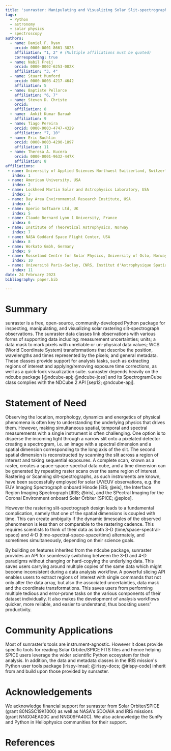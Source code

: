 ```yaml
---
title: 'sunraster: Manipulating and Visualizing Solar Slit-spectrograph Observations in Python'
tags:
  - Python
  - astronomy
  - solar physics
  - spectroscopy
authors:
  - name: Daniel F. Ryan
    orcid: 0000-0001-8661-3825
    affiliation: "1, 2" # (Multiple affiliations must be quoted)
    corresponding: true
  - name: Nabil Freij
    orcid: 0000-0002-6253-082X
    affiliation: "3, 4"
  - name: Stuart Mumford
    orcid: 0000-0003-4217-4642
    affiliation: 5
  - name: Baptiste Pellorce
    affiliation: "6, 7"
  - name: Steven D. Christe
    orcid:
    affiliation: 8
  - name:  Ankit Kumar Baruah
    affiliation: 9
  - name: Tiago Pereira
    orcid: 0000-0003-4747-4329
    affiliation: "7, 10"
  - name: Eric Buchlin
    orcid: 0000-0003-4290-1897
    affiliation: 11
  - name: Theresa A. Kucera
    orcid: 0000-0001-9632-447X
    affiliation: 8
affiliations:
 - name: University of Applied Sciences Northwest Switzerland, Switzerland
   index: 1
 - name: American University, USA
   index: 2
 - name: Lockheed Martin Solar and Astrophysics Laboratory, USA
   index: 3
 - name: Bay Area Environmental Research Institute, USA
   index: 4
 - name: Aperio Software Ltd, UK
   index: 5
 - name: Claude Bernard Lyon 1 University, France
   index: 6
 - name: Institute of Theoretical Astrophysics, Norway
   index: 7
 - name: NASA Goddard Space Flight Center, USA
   index: 8
 - name: Workato Gmbh, Germany
   index: 9
 - name: Rosseland Centre for Solar Physics, University of Oslo, Norway
   index: 10
 - name: Université Paris-Saclay, CNRS, Institut d'Astrophysique Spatiale, France
   index: 11
date: 24 February 2023
bibliography: paper.bib

---
```


# Summary

sunraster is a free, open-source, community-developed Python package for inspecting,
manipulating, and visualizing solar rastering slit-spectrograph observations.
The sunraster data classes link observations with various forms of supporting data
including: measurement uncertainties; units; a data mask to mark pixels with unreliable
or un-physical data values; WCS (World Coordinate System) transformations that describe
the position, wavelengths and times represented by the pixels; and general metadata.
These classes provide support for analysis tasks, such as extracting regions of
interest and applying/removing exposure time corrections, as well as a quick-look
visualization suite.
sunraster depends heavily on the ndcube package [@ndcube-apj; @ndcube-joss] and its
SpectrogramCube class complies with the NDCube 2 API [sep12; @ndcube-apj].

# Statement of Need

Observing the location, morphology, dynamics and energetics of physical phenomena
is often key to understanding the underlying physics that drives them.
However, making simultaneous spatial, temporal and spectral measurements with a single
instrument is often challenging.
One option is to disperse the incoming light through a narrow slit onto a pixelated
detector creating a spectrogram, i.e. an image with a spectral dimension and a spatial
dimension corresponding to the long axis of the slit.
The second spatial dimension is reconstructed by scanning the slit across a region of
interest and taking sequential exposures.
A complete scan, known as a raster, creates a space-space-spectral data cube, and a time
dimension can be generated by repeating raster scans over the same region of interest.
Rastering or Scanning slit-spectrographs, as such instruments are known, have been
successfully employed for solar UV/EUV observations, e.g. the EUV Imaging
Spectrograph onboard Hinode [EIS; @eis], the Interface Region Imaging Spectrograph
[IRIS; @iris], and the SPectral Imaging for the Coronal Environment onboard Solar
Orbiter [SPICE; @spice].

However the rastering slit-spectrograph design leads to a fundamental complication,
namely that one of the spatial dimensions is coupled with time.
This can create ambiguity if the dynamic timescales of the observed phenomenon is
less than or comparable to the rastering cadence.
This requires scientists to think of their data as both 3-D (time/space-spectral-space)
and 4-D (time-spectral-space-space/time) alternately, and sometimes simultaneously,
depending on their science goals.

By building on features inherited from the ndcube package, sunraster provides an API
for seamlessly switching between the 3-D and 4-D paradigms without changing or
hard-copying the underlying data.
This saves users carrying around multiple copies of the same data which might become
inconsistent during a data analysis workflow.
A powerful slicing API enables users to extract regions of interest with single commands
that not only alter the data array, but also the associated uncertainties, data mask
and the coordinate transformations.
This saves users from performing multiple tedious and error-prone tasks on the various
components of their dataset individually.
It also makes the development of analysis workflows quicker, more reliable, and easier
to understand, thus boosting users' productivity.

# Community Applications

Most of sunraster's tools are instrument-agnostic.
However it does provide specific tools for reading Solar Orbiter/SPICE FITS files
and hence helping SPICE users leverage the wider scientific Python ecosystem
for their analysis.
In addition, the data and metadata classes in the IRIS mission's Python user
tools package [irispy-lmsal; @irispy-docs; @irispy-code] inherit from and build
upon those provided by sunraster.

# Acknowledgements

We acknowledge financial support for sunraster from Solar Orbiter/SPICE
(grant 80NSSC19K1000) as well as NASA's SDO/AIA and IRIS missions
(grant NNG04EA00C and NNG09FA40C).
We also acknowledge the SunPy and Python in Heliophysics communities for their support.

# References

